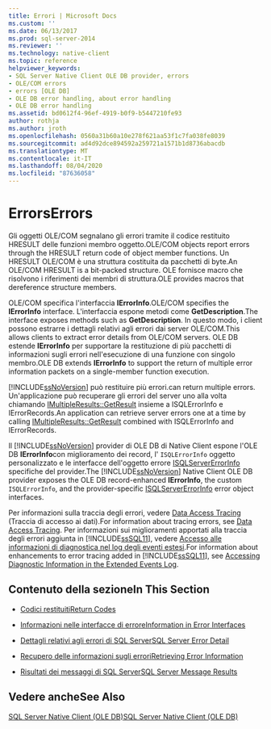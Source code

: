 ```yaml
---
title: Errori | Microsoft Docs
ms.custom: ''
ms.date: 06/13/2017
ms.prod: sql-server-2014
ms.reviewer: ''
ms.technology: native-client
ms.topic: reference
helpviewer_keywords:
- SQL Server Native Client OLE DB provider, errors
- OLE/COM errors
- errors [OLE DB]
- OLE DB error handling, about error handling
- OLE DB error handling
ms.assetid: bd0612f4-96ef-4919-b0f9-b5447210fe93
author: rothja
ms.author: jroth
ms.openlocfilehash: 0560a31b60a10e278f621aa53f1c7fa038fe8039
ms.sourcegitcommit: ad4d92dce894592a259721a1571b1d8736abacdb
ms.translationtype: MT
ms.contentlocale: it-IT
ms.lasthandoff: 08/04/2020
ms.locfileid: "87636058"
---
```

# <a name="errors"></a><span data-ttu-id="8b0c3-102">Errors</span><span class="sxs-lookup"><span data-stu-id="8b0c3-102">Errors</span></span>
  <span data-ttu-id="8b0c3-103">Gli oggetti OLE/COM segnalano gli errori tramite il codice restituito HRESULT delle funzioni membro oggetto.</span><span class="sxs-lookup"><span data-stu-id="8b0c3-103">OLE/COM objects report errors through the HRESULT return code of object member functions.</span></span> <span data-ttu-id="8b0c3-104">Un HRESULT OLE/COM è una struttura costituita da pacchetti di byte.</span><span class="sxs-lookup"><span data-stu-id="8b0c3-104">An OLE/COM HRESULT is a bit-packed structure.</span></span> <span data-ttu-id="8b0c3-105">OLE fornisce macro che risolvono i riferimenti dei membri di struttura.</span><span class="sxs-lookup"><span data-stu-id="8b0c3-105">OLE provides macros that dereference structure members.</span></span>  
  
 <span data-ttu-id="8b0c3-106">OLE/COM specifica l'interfaccia **IErrorInfo**.</span><span class="sxs-lookup"><span data-stu-id="8b0c3-106">OLE/COM specifies the **IErrorInfo** interface.</span></span> <span data-ttu-id="8b0c3-107">L'interfaccia espone metodi come **GetDescription**.</span><span class="sxs-lookup"><span data-stu-id="8b0c3-107">The interface exposes methods such as **GetDescription**.</span></span> <span data-ttu-id="8b0c3-108">In questo modo, i client possono estrarre i dettagli relativi agli errori dai server OLE/COM.</span><span class="sxs-lookup"><span data-stu-id="8b0c3-108">This allows clients to extract error details from OLE/COM servers.</span></span> <span data-ttu-id="8b0c3-109">OLE DB estende **IErrorInfo** per supportare la restituzione di più pacchetti di informazioni sugli errori nell'esecuzione di una funzione con singolo membro.</span><span class="sxs-lookup"><span data-stu-id="8b0c3-109">OLE DB extends **IErrorInfo** to support the return of multiple error information packets on a single-member function execution.</span></span>  
  
 [!INCLUDE[ssNoVersion](../../includes/ssnoversion-md.md)] <span data-ttu-id="8b0c3-110">può restituire più errori.</span><span class="sxs-lookup"><span data-stu-id="8b0c3-110">can return multiple errors.</span></span> <span data-ttu-id="8b0c3-111">Un'applicazione può recuperare gli errori del server uno alla volta chiamando [IMultipleResults::GetResult](https://go.microsoft.com/fwlink/?LinkId=129630) insieme a ISQLErrorInfo e IErrorRecords.</span><span class="sxs-lookup"><span data-stu-id="8b0c3-111">An application can retrieve server errors one at a time by calling [IMultipleResults::GetResult](https://go.microsoft.com/fwlink/?LinkId=129630) combined with ISQLErrorInfo and IErrorRecords.</span></span>  
  
 <span data-ttu-id="8b0c3-112">Il [!INCLUDE[ssNoVersion](../../includes/ssnoversion-md.md)] provider di OLE DB di Native Client espone l'OLE DB **IErrorInfo**con miglioramento dei record, l' `ISQLErrorInfo` oggetto personalizzato e le interfacce dell'oggetto errore [ISQLServerErrorInfo](../../database-engine/dev-guide/isqlservererrorinfo-ole-db.md) specifiche del provider.</span><span class="sxs-lookup"><span data-stu-id="8b0c3-112">The [!INCLUDE[ssNoVersion](../../includes/ssnoversion-md.md)] Native Client OLE DB provider exposes the OLE DB record-enhanced **IErrorInfo**, the custom `ISQLErrorInfo`, and the provider-specific [ISQLServerErrorInfo](../../database-engine/dev-guide/isqlservererrorinfo-ole-db.md) error object interfaces.</span></span>  
  
 <span data-ttu-id="8b0c3-113">Per informazioni sulla traccia degli errori, vedere [Data Access Tracing](https://go.microsoft.com/fwlink/?LinkId=125805) (Traccia di accesso ai dati).</span><span class="sxs-lookup"><span data-stu-id="8b0c3-113">For information about tracing errors, see [Data Access Tracing](https://go.microsoft.com/fwlink/?LinkId=125805).</span></span> <span data-ttu-id="8b0c3-114">Per informazioni sui miglioramenti apportati alla traccia degli errori aggiunta in [!INCLUDE[ssSQL11](../../includes/sssql11-md.md)], vedere [Accesso alle informazioni di diagnostica nel log degli eventi estesi](../native-client/features/accessing-diagnostic-information-in-the-extended-events-log.md).</span><span class="sxs-lookup"><span data-stu-id="8b0c3-114">For information about enhancements to error tracing added in [!INCLUDE[ssSQL11](../../includes/sssql11-md.md)], see [Accessing Diagnostic Information in the Extended Events Log](../native-client/features/accessing-diagnostic-information-in-the-extended-events-log.md).</span></span>  
  
## <a name="in-this-section"></a><span data-ttu-id="8b0c3-115">Contenuto della sezione</span><span class="sxs-lookup"><span data-stu-id="8b0c3-115">In This Section</span></span>  
  
-   [<span data-ttu-id="8b0c3-116">Codici restituiti</span><span class="sxs-lookup"><span data-stu-id="8b0c3-116">Return Codes</span></span>](return-codes.md)  
  
-   [<span data-ttu-id="8b0c3-117">Informazioni nelle interfacce di errore</span><span class="sxs-lookup"><span data-stu-id="8b0c3-117">Information in Error Interfaces</span></span>](information-in-error-interfaces.md)  
  
-   [<span data-ttu-id="8b0c3-118">Dettagli relativi agli errori di SQL Server</span><span class="sxs-lookup"><span data-stu-id="8b0c3-118">SQL Server Error Detail</span></span>](sql-server-error-detail.md)  
  
-   [<span data-ttu-id="8b0c3-119">Recupero delle informazioni sugli errori</span><span class="sxs-lookup"><span data-stu-id="8b0c3-119">Retrieving Error Information</span></span>](retrieving-error-information.md)  
  
-   [<span data-ttu-id="8b0c3-120">Risultati dei messaggi di SQL Server</span><span class="sxs-lookup"><span data-stu-id="8b0c3-120">SQL Server Message Results</span></span>](sql-server-message-results.md)  
  
## <a name="see-also"></a><span data-ttu-id="8b0c3-121">Vedere anche</span><span class="sxs-lookup"><span data-stu-id="8b0c3-121">See Also</span></span>  
 [<span data-ttu-id="8b0c3-122">SQL Server Native Client &#40;OLE DB&#41;</span><span class="sxs-lookup"><span data-stu-id="8b0c3-122">SQL Server Native Client &#40;OLE DB&#41;</span></span>](../native-client/ole-db/sql-server-native-client-ole-db.md)  
  
  
